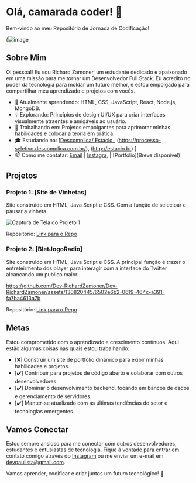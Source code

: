 # Olá, camarada coder! 👋

Bem-vindo ao meu Repositório de Jornada de Codificação!

(![image](https://github.com/Dev-RichardZamoner/Dev-RichardZamoner/assets/130820445/32788360-e590-4553-a73d-6a9e1b00cc75)


## Sobre Mim

Oi pessoal! Eu sou Richard Zamoner, um estudante dedicado e apaixonado em uma missão para me tornar um Desenvolvedor Full Stack. Eu acredito no poder da tecnologia para moldar um futuro melhor, e estou empolgado para compartilhar meu aprendizado e projetos com vocês.

- 🌱 Atualmente aprendendo: HTML, CSS, JavaScript, React, Node.js, MongoDB.
- 💡 Explorando: Princípios de design UI/UX para criar interfaces visualmente atraentes e amigáveis ​​ao usuário.
- 🚀 Trabalhando em: Projetos empolgantes para aprimorar minhas habilidades e colocar a teoria em prática.
- 🎓 Estudando na: [[Descomplica/ Estacio ](https://web.dev/), (https://processo-seletivo.descomplica.com.br/), (http://estacio.br) ].
- 📫 Como me contatar: [Email](mailto:devpaulista@gmail.com) | [Instagra,](https://www.instagram.com/rmc.oficial) | [Portfólio](Breve disponivel)

## Projetos

### Projeto 1: [Site de Vinhetas]

Site construido em HTML, Java Script e CSS. Com a função de selecioar e pausar a vinheta.

![Captura de Tela do Projeto 1](https://user-images.githubusercontent.com/130820445/263433269-bed2ae0b-f897-46c5-bc88-da2880be14a2.png)

Repositório: [Link para o Repo](https://github.com/Dev-RichardZamoner/Dev-RichardZamoner-Vinheta.io)

### Projeto 2: [BletJogoRadio]

Site construido em HTML, Java Script e CSS. A principal função é trazer o entreteirmento dos player para interagir com a interface do Twitter alcancando um publico maior. 



https://github.com/Dev-RichardZamoner/Dev-RichardZamoner/assets/130820445/6502e6b2-0619-464c-a391-fa7ba4613a7b



Repositório: [Link para o Repo](https://github.com/Dev-RichardZamoner/BletJogo.io/tree/main)

## Metas

Estou comprometido com o aprendizado e crescimento contínuos. Aqui estão algumas coisas nas quais estou trabalhando:

- [❌] Construir um site de portfólio dinâmico para exibir minhas habilidades e projetos.
- [✔️] Contribuir para projetos de código aberto e colaborar com outros desenvolvedores.
- [✔️] Dominar o desenvolvimento backend, focando em bancos de dados e gerenciamento de servidores.
- [✔️] Manter-se atualizado com as últimas tendências do setor e tecnologias emergentes.

## Vamos Conectar

Estou sempre ansioso para me conectar com outros desenvolvedores, estudantes e entusiastas de tecnologia. Fique à vontade para entrar em contato comigo através do [Instagram](https://www.instagram.com/rmc.oficial) ou me enviar um e-mail em devpaulista@gmail.com.

Vamos aprender, codificar e criar juntos um futuro tecnológico! 🚀
